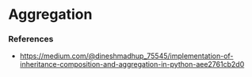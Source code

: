 # Aggregation

### References
- https://medium.com/@dineshmadhup_75545/implementation-of-inheritance-composition-and-aggregation-in-python-aee2761cb2d0
